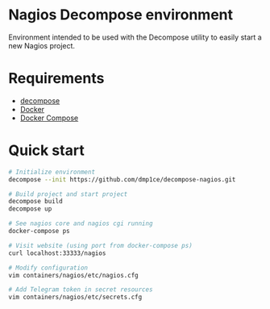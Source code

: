 # Nagios Decompose environment

Environment intended to be used with the Decompose utility to easily start a new Nagios project.

# Requirements

- [decompose](https://github.com/dmp1ce/decompose)
- [Docker](https://www.docker.com/)
- [Docker Compose](https://www.docker.com/docker-compose)

# Quick start

```bash
# Initialize environment
decompose --init https://github.com/dmp1ce/decompose-nagios.git

# Build project and start project
decompose build
decompose up

# See nagios core and nagios cgi running
docker-compose ps

# Visit website (using port from docker-compose ps)
curl localhost:33333/nagios

# Modify configuration
vim containers/nagios/etc/nagios.cfg

# Add Telegram token in secret resources
vim containers/nagios/etc/secrets.cfg
```
